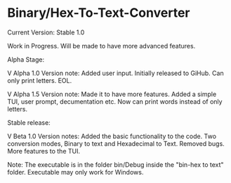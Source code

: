 # Binary/Hex-To-Text-Converter

Current Version: Stable 1.0

Work in Progress. Will be made to have more advanced features.

Alpha Stage:

V Alpha 1.0    Version note: Added user input. Initially released to GiHub. Can only print letters. EOL.

V Alpha 1.5    Version note: Made it to have more features. Added a simple TUI, user prompt, decumentation etc. Now can print words instead of only letters.


Stable release:

V Beta 1.0    Version notes: Added the basic functionality to the code. Two conversion modes, Binary to text and Hexadecimal to Text. Removed bugs. More features to the TUI.

Note: The executable is in the folder bin/Debug inside the "bin-hex to text" folder. Executable may only work for Windows.
